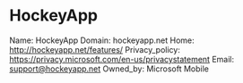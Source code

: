 
# HockeyApp

Name: HockeyApp
Domain: hockeyapp.net
Home: http://hockeyapp.net/features/
Privacy_policy: https://privacy.microsoft.com/en-us/privacystatement
Email: support@hockeyapp.net
Owned_by: Microsoft Mobile

